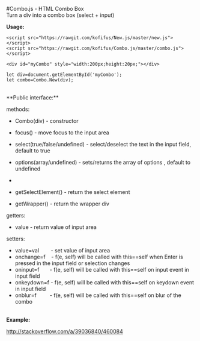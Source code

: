 #Combo.js - HTML Combo Box
<br/>
Turn a div into a combo box (select + input)

**Usage:**

```
<script src="https://rawgit.com/kofifus/New.js/master/new.js"></script>
<script src="https://rawgit.com/kofifus/Combo.js/master/combo.js"></script>

<div id="myCombo" style="width:200px;height:20px;"></div>

let div=document.getElementById('myCombo');
let combo=Combo.New(div);
```
<br/>
**Public interface:**

methods:

- Combo(div) - constructor
- focus() - move focus to the input area
- select(true/false/undefined) - select/deselect the text in the input field, default to true
- options(array/undefined) - sets/returns the array of options , default to undefined

-
- getSelectElement() - return the select element
- getWrapper() - return the wrapper div

getters:

- value - return value of input area

setters: 

- value=val&nbsp;&nbsp;&nbsp;&nbsp;&nbsp;&nbsp;&nbsp;&nbsp;- set value of input area
- onchange=f&nbsp;&nbsp;&nbsp; - f(e, self) will be called with this==self when Enter is pressed in the input field or selection changes
- oninput=f&nbsp;&nbsp;&nbsp;&nbsp;&nbsp;&nbsp; - f(e, self) will be called with this==self on input event in input field
- onkeydown=f - f(e, self) will be called with this==self on keydown event in input field
- onblur=f&nbsp;&nbsp;&nbsp;&nbsp;&nbsp;&nbsp;&nbsp;&nbsp;&nbsp;- f(e, self) will be called with this==self on blur of the combo
<br/><br/>

**Example:**

http://stackoverflow.com/a/39036840/460084

